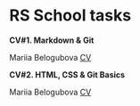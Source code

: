 # RS School tasks

**CV#1. Markdown & Git**

Mariia Belogubova [CV](https://mariiabel.github.io/rsschool-cv/cv)

**CV#2. HTML, CSS & Git Basics**

Mariia Belogubova [CV](https://mariiabel.github.io/rsschool-cv/)
